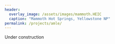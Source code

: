```yaml
---
header:
  overlay_image: /assets/images/mammoth.HEIC
  caption: "Mammoth Hot Springs, Yellowstone NP"
permalink: /projects/amle/
---
```


Under construction

